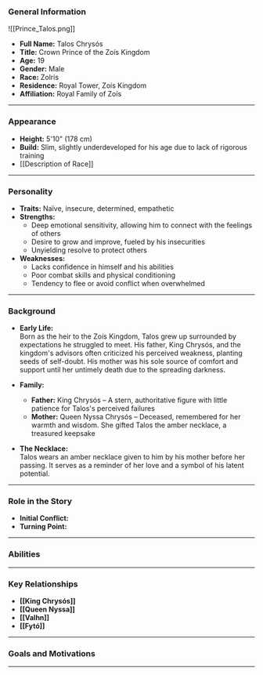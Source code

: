 ### **General Information**
![[Prince_Talos.png]]

- **Full Name:** Talos Chrysós
- **Title:** Crown Prince of the Zoís Kingdom
- **Age:** 19
- **Gender:** Male
- **Race:** Zolris
- **Residence:** Royal Tower, Zoís Kingdom
- **Affiliation:** Royal Family of Zoís

---
### **Appearance**

- **Height:** 5'10" (178 cm)
- **Build:** Slim, slightly underdeveloped for his age due to lack of rigorous training
- [[Description of Race]]
---
### **Personality**

- **Traits:** Naïve, insecure, determined, empathetic
- **Strengths:**
    - Deep emotional sensitivity, allowing him to connect with the feelings of others
    - Desire to grow and improve, fueled by his insecurities
    - Unyielding resolve to protect others 
- **Weaknesses:** 
    - Lacks confidence in himself and his abilities 
    - Poor combat skills and physical conditioning
    - Tendency to flee or avoid conflict when overwhelmed

---

### **Background**

- **Early Life:**  
    Born as the heir to the Zoís Kingdom, Talos grew up surrounded by expectations he struggled to meet. His father, King Chrysós, and the kingdom's advisors often criticized his perceived weakness, planting seeds of self-doubt. His mother was his sole source of comfort and support until her untimely death due to the spreading darkness.
    
- **Family:**
    - **Father:** King Chrysós – A stern, authoritative figure with little patience for Talos's perceived failures
    - **Mother:** Queen Nyssa Chrysós – Deceased, remembered for her warmth and wisdom. She gifted Talos the amber necklace, a treasured keepsake
- **The Necklace:**  
    Talos wears an amber necklace given to him by his mother before her passing. It serves as a reminder of her love and a symbol of his latent potential.

---

### **Role in the Story**

- **Initial Conflict:** 
- **Turning Point:** 
---
### **Abilities**
---

### **Key Relationships**

- **[[King Chrysós]]**
- **[[Queen Nyssa]]**
- **[[Valhn]]**
- **[[Fytó]]**

---
### **Goals and Motivations**

---